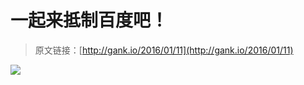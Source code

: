 # 一起来抵制百度吧！

> 原文链接：[http://gank.io/2016/01/11](http://gank.io/2016/01/11)

![](http://ww2.sinaimg.cn/large/7a8aed7bjw1ezvbmuqz9cj20hs0qoq6o.jpg)

